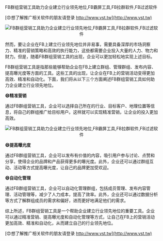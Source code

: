 FB群组营销工具助力企业建立行业领先地位,FB霸屏工具,FB拉群软件,FB过滤软件

[😍想了解推广相关软件的朋友请登录 http://www.vst.tw](http://www.vst.tw)

 <center><img src="https://vst.tw/MP4/tuiguang/png/5.png" alt="FB群组营销工具助力企业建立行业领先地位,FB霸屏工具,FB拉群软件,FB过滤软件"></center>

然而，要让企业在FB上建立行业领先地位并非易事，需要具备深厚的市场洞察力、精准的营销策略和高效的执行能力，这些都需要企业投入大量的人力、物力和财力。但是，随着FB群组营销工具的出现，企业可以更加轻松地实现上述目标。

FB群组营销工具是指那些能够帮助企业在FB上建立群组、管理群组、发布内容、提高曝光度等方面的工具。这些工具的出现，让企业在FB上的营销活动变得更加高效、精准和自动化。下面，我们将从以下三个方面阐述FB群组营销工具如何助力企业建立行业领先地位。

**😄精准营销**

通过FB群组营销工具，企业可以选择自己所在的行业、目标客户、地理位置等信息，将自己的群组推广给目标用户。这样就可以实现精准营销，让企业的投入更加高效。

 <center><img src="https://vst.tw/MP4/tuiguang/png/7.png" alt="FB群组营销工具助力企业建立行业领先地位,FB霸屏工具,FB拉群软件,FB过滤软件"></center>

**😄提高曝光度**

通过FB群组营销工具，企业可以发布有价值的内容，吸引用户参与讨论、点赞和分享，使得企业的品牌和产品获得更多的曝光度。此外，企业还可以通过群组互动、活动等方式提高曝光度，让自己的品牌更加受欢迎。

**😄自动化管理**

通过FB群组营销工具，企业可以自动化管理群组，包括成员管理、发布内容管理、活动管理等，减少了人力成本，提高了效率。此外，企业还可以通过数据分析等方式了解群组成员的需求和偏好，进而更好地满足他们的需求。

综上所述，FB群组营销工具是一个帮助企业建立行业领先地位的重要工具。企业可以通过精准营销、提高曝光度和自动化管理等方式，让自己在FB上的营销活动更加高效、精准和自动化，从而建立自己的行业领先地位。

[😍想了解推广相关软件的朋友请登录 http://www.vst.tw](http://www.vst.tw)



